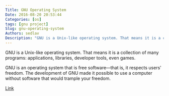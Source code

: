 ```yaml
---
Title: GNU Operating System
Date: 2016-08-20 20:53:44
Categories: [os]
tags: [gnu project]
Slug: gnu-operating-system
Authors: sedlav
Description: "GNU is a Unix-like operating system. That means it is a collection of many programs: applications, libraries, developer tools"
---
```


GNU is a Unix-like operating system. That means it is a collection of many programs: applications, libraries, developer tools, even games.

GNU is an operating system that is free software—that is, it respects users' freedom. The development of GNU made it possible to use a computer without software that would trample your freedom.

[Link](https://www.gnu.org/)
